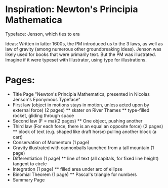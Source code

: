 # Inspiration: Newton's Principia Mathematica

Typeface: Jenson, which ties to era

Ideas: Written in latter 1600s, the PM introduced us to the 3 laws, as well as law of gravity (among numerous other groundbreaking ideas). Jenson was likely used for books that were primarily text. But the PM was illustrated. Imagine if it were typeset with Illustrator, using type for illustrations.

# Pages:
* Title Page "Newton's Principia Mathematics, presented in Nicolas Jenson's Eponymous Typeface"
* First law (object in motions stays in motion, unless acted upon by external force) (2 pages)
** skater on River Thames
** type-filled rocket, gliding through space
* Second law (F = ma)(2 pages)
** One object, pushing another
* Third law (For each force, there is an equal an opposite force) (2 pages)
** block of text (e.g. shaped like draft horse) pulling another block (a cart)
* Conservation of Momentum (1 page)
* Gravity illustrated with cannonballs launched from a tall mountain  (1 page)
* Differentiation (1 page)
** line of text (all capitals, for fixed line height) tangent to circle
* Integration (1 page)
** filled area under arc of ellipse
* Binomial Theorem (1 page)
** Pascal's triangle for numbers
* Summary Page
